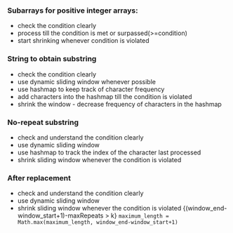 ### Subarrays for positive integer arrays: 
- check the condition clearly
- process till the condition is met or surpassed(>=condition)
- start shrinking whenever condition is violated

### String to obtain substring 
- check the condition clearly
- use dynamic sliding window whenever possible
- use hashmap to keep track of character frequency
- add characters into the hashmap till the condition is violated
-  shrink the window - decrease frequency of characters in the hashmap

### No-repeat substring
- check and understand the condition clearly
- use dynamic sliding window
- use hashmap to track the index of the character last processed
- shrink sliding window whenever the condition is violated

### After replacement
- check and understand the condition clearly
- use dynamic sliding window
- shrink sliding window whenever the condition is violated {(window_end-window_start+1)-maxRepeats > k}
```maximum_length = Math.max(maximum_length, window_end-window_start+1)```
